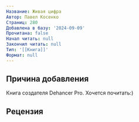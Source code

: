 ```yaml
---
Название: Живая цифра
Автор: Павел Косенко
Страниц: 280
Добавлена в базу: '2024-09-09'
Прочитана: false
Начал читать: null
Закончил читать: null
Тип: '[[Книга]]'
Формат: null
---
```

## Причина добавления

Книга создателя Dehancer Pro. Хочется почитать:)

## Рецензия